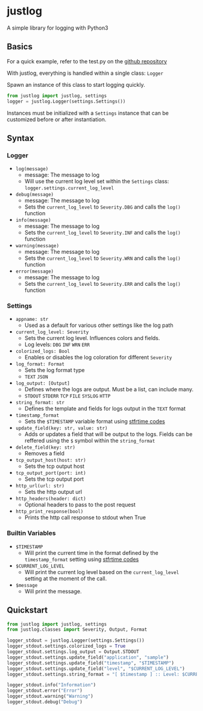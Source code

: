 # justlog

A simple library for logging with Python3

## Basics

For a quick example, refer to the test.py on the [github repository](https://github.com/Gabisonfire/justlog/blob/master/test.py)

With justlog, everything is handled within a single class: `Logger`

Spawn an instance of this class to start logging quickly.
```python
from justlog import justlog, settings
logger = justlog.Logger(settings.Settings())
```
Instances must be initialized with a `Settings` instance that can be customized before or after instantiation.

## Syntax ##
### Logger ###
- `log(message)`
    - message: The message to log
    - Will use the current log level set within the `Settings` class: `logger.settings.current_log_level`
- `debug(message)`
    - message: The message to log
    - Sets the `current_log_level` to `Severity.DBG` and calls the `log()` function 
- `info(message)`
    - message: The message to log
    - Sets the `current_log_level` to `Severity.INF` and calls the `log()` function 
- `warning(message)`
    - message: The message to log
    - Sets the `current_log_level` to `Severity.WRN` and calls the `log()` function 
- `error(message)`
    - message: The message to log
    - Sets the `current_log_level` to `Severity.ERR` and calls the `log()` function 

### Settings ###
- `appname: str`
    - Used as a default for various other settings like the log path
- `current_log_level: Severity`
    - Sets the current log level. Influences colors and fields.
    - Log levels: `DBG` `INF` `WRN` `ERR`
- `colorized_logs: Bool`
    - Enables or disables the log coloration for different `Severity`
- `log_format: Format`
    - Sets the log format type
    - `TEXT` `JSON`
- `log_output: [Output]`
    - Defines where the logs are output. Must be a list, can include many.
    - `STDOUT` `STDERR` `TCP` `FILE` `SYSLOG` `HTTP`
- `string_format: str`
    - Defines the template and fields for logs output in the `TEXT` format
- `timestamp_format`
    - Sets the `$TIMESTAMP` variable format using [stfrtime codes](http://strftime.org/)
- `update_field(key: str, value: str)`
    - Adds or updates a field that will be output to the logs. Fields can be reffered using the `$` symbol within the `string_format`
- `delete_field(key: str)`
    - Removes a field
- `tcp_output_host(host: str)`
    - Sets the tcp output host
- `tcp_output_port(port: int)`
    - Sets the tcp output port
- `http_url(url: str)`
    - Sets the http output url
- `http_headers(header: dict)`
    - Optional headers to pass to the post request
-  `http_print_response(bool)`
    - Prints the http call response to stdout when True
### Builtin Variables ###
- `$TIMESTAMP`
    - Will print the current time in the format defined by the `timestamp_format` setting using [stfrtime codes](http://strftime.org/)
- `$CURRENT_LOG_LEVEL`
    - Will print the current log level based on the  `current_log_level` setting at the moment of the call.
- `$message`
    - Will print the message.

## Quickstart ##

```python
from justlog import justlog, settings
from justlog.classes import Severity, Output, Format

logger_stdout = justlog.Logger(settings.Settings())
logger_stdout.settings.colorized_logs = True
logger_stdout.settings.log_output = Output.STDOUT
logger_stdout.settings.update_field("application", "sample")
logger_stdout.settings.update_field("timestamp", "$TIMESTAMP")
logger_stdout.settings.update_field("level", "$CURRENT_LOG_LEVEL")
logger_stdout.settings.string_format = "[ $timestamp ] :: Level: $CURRENT_LOG_LEVEL, application: $application :: $message"

logger_stdout.info("Information")
logger_stdout.error("Error")
logger_stdout.warning("Warning")
logger_stdout.debug("Debug")
```

